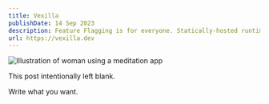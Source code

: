 ```yaml
---
title: Vexilla
publishDate: 14 Sep 2023
description: Feature Flagging is for everyone. Statically-hosted runtime feature flags are perfect for startups and side projects.
url: https://vexilla.dev
---
```


![Illustration of woman using a meditation app](/assets/blog/casual-life-3d-meditation-crystal.webp)

This post intentionally left blank.

Write what you want.

